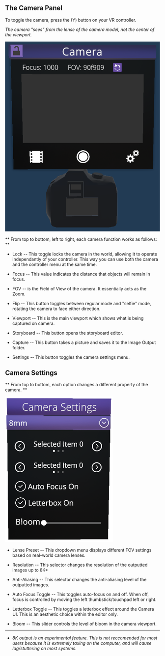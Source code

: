 
## The Camera Panel ##

To toggle the camera, press the (Y) button on your VR controller.

*The camera "sees" from the lense of the camera model, not the center of the viewport.*

![Screenshot](img\cameraObject.PNG)

** From top to bottom, left to right, each camera function works as follows: **

* Lock -- This toggle locks the camera in the world, allowing it to operate independantly of your controller. This way you can use both the camera and the controller menu at the same time.

* Focus -- This value indicates the distance that objects will remain in focus.

* FOV -- is the Field of View of the camera. It essentially acts as the Zoom.
* Flip -- This button toggles between regular mode and "selfie" mode, rotating the camera to face either direction.

* Viewport -- This is the main viewport which shows what is being captured on camera.

* Storyboard -- This button opens the storyboard editor.

* Capture -- This button takes a picture and saves it to the Image Output folder.

* Settings -- This button toggles the camera settings menu.

## Camera Settings ##


** From top to bottom, each option changes a different property of the camera. **

![Screenshot](img\cameraSettings.PNG)

* Lense Preset -- This dropdown menu displays different FOV settings based on real-world camera lenses.

* Resolution -- This selector changes the resolution of the outputted images up to 8K*

* Anti-Aliasing -- This selector changes the anti-aliasing level of the outputted images.

* Auto Focus Toggle -- This toggles auto-focus on and off. When off, focus is controlled by moving the left thumbstick/touchpad left or right.

* Letterbox Toggle -- This toggles a letterbox effect around the Camera UI. This is an aesthetic choice within the editor only.

* Bloom -- This slider controls the level of bloom in the camera viewport.

---
* *8K output is an experimental feature.  This is not reccomended for most users because it is extremely taxing on the computer, and will cause lag/stuttering on most systems.*